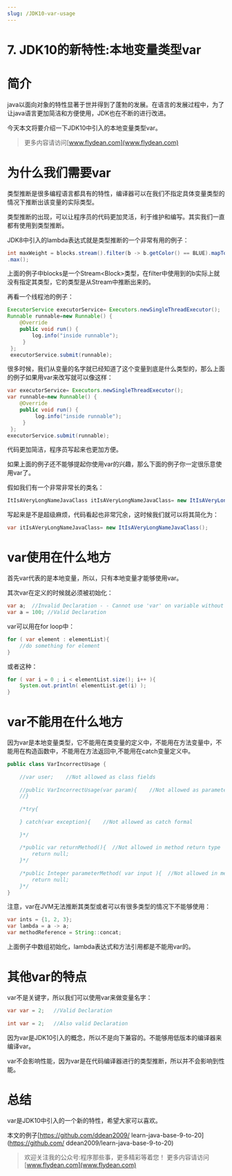 ```yaml
---
slug: /JDK10-var-usage
---
```


# 7. JDK10的新特性:本地变量类型var

# 简介

java以面向对象的特性显著于世并得到了蓬勃的发展。在语言的发展过程中，为了让java语言更加简洁和方便使用，JDK也在不断的进行改进。

今天本文将要介绍一下JDK10中引入的本地变量类型var。

> 更多内容请访问[www.flydean.com](www.flydean.com)

# 为什么我们需要var

类型推断是很多编程语言都具有的特性，编译器可以在我们不指定具体变量类型的情况下推断出该变量的实际类型。

类型推断的出现，可以让程序员的代码更加灵活，利于维护和编写。其实我们一直都有使用到类型推断。

JDK8中引入的lambda表达式就是类型推断的一个非常有用的例子：

~~~java
int maxWeight = blocks.stream().filter(b -> b.getColor() == BLUE).mapToInt(Block::getWeight)
.max();
~~~

上面的例子中blocks是一个Stream&lt;Block>类型，在filter中使用到的b实际上就没有指定其类型，它的类型是从Stream中推断出来的。

再看一个线程池的例子：

~~~java
ExecutorService executorService= Executors.newSingleThreadExecutor();
Runnable runnable=new Runnable() {
    @Override
    public void run() {
        log.info("inside runnable");
     }
 };
 executorService.submit(runnable);
~~~

很多时候，我们从变量的名字就已经知道了这个变量到底是什么类型的，那么上面的例子如果用var来改写就可以像这样：

~~~java
var executorService= Executors.newSingleThreadExecutor();
var runnable=new Runnable() {
    @Override
    public void run() {
         log.info("inside runnable");
     }
 };
executorService.submit(runnable);
~~~

代码更加简洁，程序员写起来也更加方便。

如果上面的例子还不能够提起你使用var的兴趣，那么下面的例子你一定很乐意使用var了。

假如我们有一个非常非常长的类名：

~~~java
ItIsAVeryLongNameJavaClass itIsAVeryLongNameJavaClass= new ItIsAVeryLongNameJavaClass();
~~~

写起来是不是超级麻烦，代码看起也非常冗余，这时候我们就可以将其简化为：

~~~java
var itIsAVeryLongNameJavaClass= new ItIsAVeryLongNameJavaClass();
~~~

# var使用在什么地方

首先var代表的是本地变量，所以，只有本地变量才能够使用var。

其次var在定义的时候就必须被初始化：

~~~java
var a;  //Invalid Declaration - - Cannot use 'var' on variable without initializer
var a = 100; //Valid Declaration
~~~

var可以用在for loop中：

~~~java
for ( var element : elementList){
    //do something for element
}
~~~

或者这种：

~~~java
for ( var i = 0 ; i < elementList.size(); i++ ){
    System.out.println( elementList.get(i) );
}
~~~

# var不能用在什么地方

因为var是本地变量类型，它不能用在类变量的定义中，不能用在方法变量中，不能用在构造函数中，不能用在方法返回中,不能用在catch变量定义中。

~~~java
public class VarIncorrectUsage {
     
    //var user;    //Not allowed as class fields
         
    //public VarIncorrectUsage(var param){    //Not allowed as parameter 
    //}
 
    /*try{
         
    } catch(var exception){    //Not allowed as catch formal 
 
    }*/
 
    /*public var returnMethod(){  //Not allowed in method return type
        return null;
    }*/
 
    /*public Integer parameterMethod( var input ){  //Not allowed in method parameters
        return null;
    }*/
}
~~~

注意，var在JVM无法推断其类型或者可以有很多类型的情况下不能够使用：

~~~java
var ints = {1, 2, 3};
var lambda = a -> a;
var methodReference = String::concat;
~~~

上面例子中数组初始化，lambda表达式和方法引用都是不能用var的。

# 其他var的特点

var不是关键字，所以我们可以使用var来做变量名字：

~~~java
var var = 2;   //Valid Declaration
         
int var = 2;   //Also valid Declaration
~~~

因为var是JDK10引入的概念，所以不是向下兼容的。不能够用低版本的编译器来编译var。

var不会影响性能，因为var是在代码编译器进行的类型推断，所以并不会影响到性能。

# 总结

var是JDK10中引入的一个新的特性，希望大家可以喜欢。

本文的例子[https://github.com/ddean2009/
learn-java-base-9-to-20](https://github.com/
ddean2009/learn-java-base-9-to-20)

> 欢迎关注我的公众号:程序那些事，更多精彩等着您！
> 更多内容请访问 [www.flydean.com](www.flydean.com)
